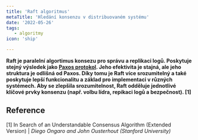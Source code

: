 ```yaml
---
title: 'Raft algoritmus'
metaTitle: 'Hledání konsenzu v distribuovaném systému'
date: '2022-05-26'
tags:
   - algoritmy
icon: 'ship'

---
```


**Raft je paralelní algortimus konsezu pro správu a replikaci logů. Poskytuje stejný výsledek jako [Paxos protokol](https://en.wikipedia.org/wiki/Paxos_(computer_science)). Jeho efektivita je stajná, ale jeho struktura je odlišná od Paxos. Díky tomu je Raft více srozumitelný a také poskytuje lepší funkcionalitu a základ pro implementaci v různých systémech. Aby se zlepšila srozumitelnost, Raft odděluje jednotlivé klíčové prvky konsenzu (např. volbu lídra, repikaci logů a bezpečnost). [1]**

## Reference

[1] In Search of an Understandable Consensus Algorithm (Extended Version) | *Diego Ongaro and John Ousterhout (Stanford University)*